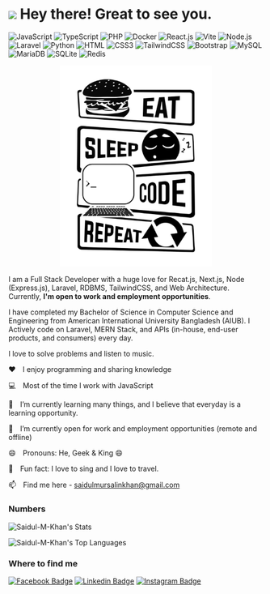 <h1><img src="https://emojis.slackmojis.com/emojis/images/1531849430/4246/blob-sunglasses.gif?1531849430" width="30"/> Hey there! Great to see you.</h1>

![JavaScript](https://img.shields.io/badge/JavaScript-F7DF1E?style=flat-square&logo=javascript&logoColor=black)
![TypeScript](https://img.shields.io/badge/TypeScript-007ACC?style=flat-square&logo=typescript&logoColor=white)
![PHP](https://img.shields.io/badge/PHP-777BB4?style=flat-square&logo=php&logoColor=white)
![Docker](https://img.shields.io/badge/Docker-0CC1F3?style=flat-square&logo=docker&logoColor=white)
![React.js](https://img.shields.io/badge/React.js-0081CB?style=flat-square&logo=react&logoColor=61DAFB)
![Vite](https://img.shields.io/badge/Vite-593D88?style=flat-square&logo=vite&logoColor=white)
![Node.js](https://img.shields.io/badge/Node.js-43853D?style=flat-square&logo=node.js&logoColor=white)
![Laravel](https://img.shields.io/badge/Laravel-FF2D20?style=flat-square&logo=laravel&logoColor=white)
![Python](https://img.shields.io/badge/Python-3776AB?style=flat-square&logo=python&logoColor=white)
![HTML](https://img.shields.io/badge/HTML5-E34F26?style=flat-square&logo=html5&logoColor=white)
![CSS3](https://img.shields.io/badge/CSS3-1572B6?style=flat-square&logo=css3&logoColor=white)
![TailwindCSS](https://img.shields.io/badge/Tailwind_CSS-38B2AC?style=flat-square&logo=tailwind-css&logoColor=white)
![Bootstrap](https://img.shields.io/badge/Bootstrap-563D7C?style=flat-square&logo=bootstrap&logoColor=white)
![MySQL](https://img.shields.io/badge/MySQL-005C84?style=flat-square&logo=mysql&logoColor=white)
![MariaDB](https://img.shields.io/badge/MariaDB-003545?style=flat-square&logo=mariadb&logoColor=white)
![SQLite](https://img.shields.io/badge/SQLite-07405E?style=flat-square&logo=sqlite&logoColor=white)
![Redis](https://img.shields.io/badge/redis-%23DD0031.svg?&style=flat-square&logo=redis&logoColor=white)

<p align="center"><img src="https://github.com/Saidul-M-Khan/Saidul-M-Khan/blob/main/Daily%20Routine.png" width="300"/></p>

I am a Full Stack Developer with a huge love for Recat.js, Next.js, Node (Express.js), Laravel, RDBMS, TailwindCSS, and Web Architecture. Currently, **I'm open to work and employment opportunities**.

I have completed my Bachelor of Science in Computer Science and Engineering from American International University Bangladesh (AIUB). I Actively code on Laravel, MERN Stack, and APIs (in-house, end-user products, and consumers) every day.

I love to solve problems and listen to music.

:hearts:&emsp;I enjoy programming and sharing knowledge

:computer:&emsp;Most of the time I work with JavaScript

🌱&emsp;I’m currently learning many things, and I believe that everyday is a learning opportunity.

👯&emsp;I’m currently open for work and employment opportunities (remote and offline)

😄&emsp;Pronouns: He, Geek & King 😄

:partying_face:&emsp;Fun fact: I love to sing and I love to travel.

📫&emsp;Find me here - saidulmursalinkhan@gmail.com


### Numbers
![Saidul-M-Khan's Stats](https://github-readme-stats.vercel.app/api?username=Saidul-M-Khan&theme=darcula&show_icons=true&hide_border=true&count_private=true)

![Saidul-M-Khan's Top Languages](https://github-readme-stats.vercel.app/api/top-langs/?username=Saidul-M-Khan&theme=darcula&show_icons=true&hide_border=true&layout=compact)

### Where to find me

[![Facebook Badge](https://img.shields.io/badge/Facebook-1877F2?style=for-the-badge&logo=facebook&logoColor=white)](https://facebook.com/saidul.khan2000) [![Linkedin Badge](https://img.shields.io/badge/LinkedIn-0077B5?style=for-the-badge&logo=linkedin&logoColor=white)](https://www.linkedin.com/in/saidul-m-khan/) [![Instagram Badge](https://img.shields.io/badge/Instagram-E4405F?style=for-the-badge&logo=instagram&logoColor=white)](https://instagram.com/saidul.mursalin.khan) 
